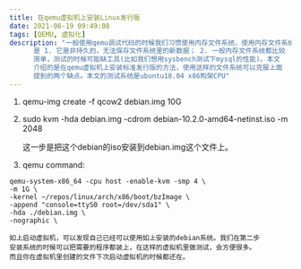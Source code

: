 ```yaml
---
title: 在qemu虚拟机上安装Linux发行版
date: 2021-06-19 09:49:08
tags: [QEMU, 虚拟化]
description: "一般使用qemu调试代码的时候我们习惯使用内存文件系统，使用内存文件系统的缺点
      是 1. 它是非持久的，无法保存文件系统里的新数据； 2. 一般内存文件系统都比较
      简单，测试的时候可能缺工具(比如我们想用sysbench测试下mysql的性能)。本文
      介绍的是在qemu虚拟机上安装标准发行版的方法，使用这样的文件系统可以克服上面
      提到的两个缺点。本文的测试系统是ubuntu18.04 x86构架CPU"
---
```


 1. qemu-img create -f qcow2 debian.img 10G
 
 2. sudo kvm -hda debian.img -cdrom debian-10.2.0-amd64-netinst.iso -m 2048

    这一步是把这个debian的iso安装到debian.img这个文件上。
 
 3. qemu command:
 ```
 qemu-system-x86_64 -cpu host -enable-kvm -smp 4 \
 -m 1G \
 -kernel ~/repos/linux/arch/x86/boot/bzImage \
 -append "console=ttyS0 root=/dev/sda1" \
 -hda ./debian.img \
 -nographic \
 ```
    如上启动虚拟机，可以发现自己已经可以使用如上安装的debian系统。我们在第二步
    安装系统的时候可以把需要的程序都装上，在这样的虚拟机里做测试，会方便很多。
    而且你在虚拟机里创建的文件下次启动虚拟机的时候都还在。
